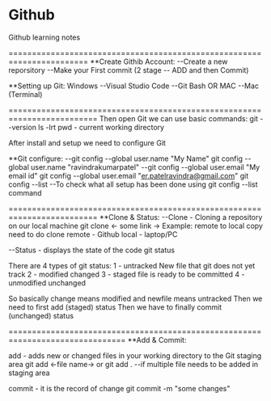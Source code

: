 # Github
Github learning notes

=======================================================================
**Create Githib Account:
--Create a new reporsitory
--Make your First commit (2 stage -- ADD and then Commit)

**Setting up Git:
Windows
--Visual Studio Code
--Git Bash
OR MAC
--Mac (Terminal)

=========================================================================
Then open Git we can use basic commands:
git --version
ls -lrt
pwd - current working directory

After install and setup we need to configure Git

**Git configure:
--git config --global user.name "My Name"
git config --global user.name "ravindrakumarpatel"
--git config --global user.email "My email id"
git config --global user.email "er.patelravindra@gmail.com"
git config --list
--To check what all setup has been done using git config --list command

=========================================================================
**Clone & Status:
--Clone - Cloning a repository on our local machine
git clone <- some link ->
Example: remote to local copy need to do clone
remote - Github
local - laptop/PC

--Status - displays the state of the code
git status

There are 4 types of git status:
1 - untracked
New file that git does not yet track
2 - modified
changed
3 - staged
file is ready to be committed
4 - unmodified
unchanged


So basically change means modified and newfile means untracked
Then we need to first add (staged) status
Then we have to finally commit (unchanged) status

===============================================================================
**Add & Commit:

add - adds new or changed files in your working directory to the Git staging area
git add <-file name->
or git add .        --if multiple file needs to be added in staging area


commit - it is the record of change
git commit -m "some changes"